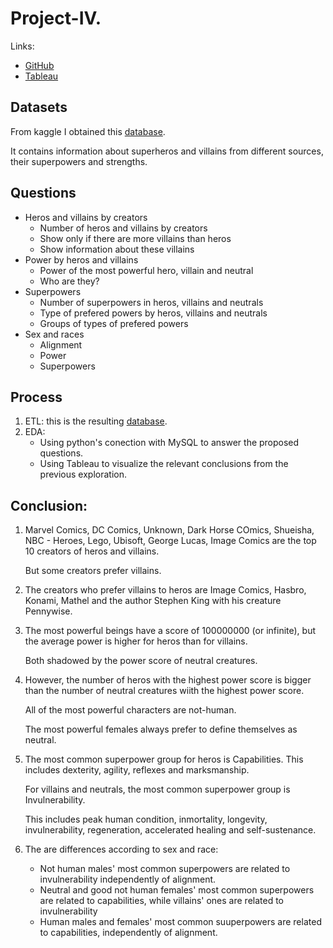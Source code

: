 # Project-IV.
Links:
- [GitHub](https://github.com/MartaGDC/Project-IV/)
- [Tableau](https://public.tableau.com/views/heros_17004379997200/Story1?:language=es-ES&publish=yes&:display_count=n&:origin=viz_share_link)

## Datasets
From kaggle I obtained this [database](data/original_superheros.csv).

It contains information about superheros and villains from different sources, their superpowers and strengths.

## Questions
- Heros and villains by creators
    - Number of heros and villains by creators
    - Show only if there are more villains than heros
    - Show information about these villains
- Power by heros and villains
    - Power of the most powerful hero, villain and neutral
    - Who are they?
- Superpowers
    - Number of superpowers in heros, villains and neutrals
    - Type of prefered powers by heros, villains and neutrals
    - Groups of types of prefered powers
- Sex and races
    - Alignment
    - Power
    - Superpowers

## Process
1. ETL: this is the resulting [database](data\heros.csv).
2. EDA:
    - Using python's conection with MySQL to answer the proposed questions.
    - Using Tableau to visualize the relevant conclusions from the previous exploration.

## Conclusion:
1. Marvel Comics, DC Comics, Unknown, Dark Horse COmics, Shueisha, NBC - Heroes, Lego, Ubisoft, George Lucas, Image Comics are the top 10 creators of heros and villains.

    But some creators prefer villains.
2. The creators who prefer villains to heros are Image Comics, Hasbro, Konami, Mathel and the author Stephen King with his creature Pennywise.
3. The most powerful beings have a score of 100000000 (or infinite), but the average power is higher for heros than for villains. 

    Both shadowed by the power score of neutral creatures.
4. However, the number of heros with the highest power score is bigger than the number of neutral creatures wiith the highest power score.

    All of the most powerful characters are not-human.
    
    The most powerful females always prefer to define themselves as neutral.
5. The most common superpower group for heros is Capabilities.
This includes dexterity, agility, reflexes and marksmanship.

    For villains and neutrals, the most common superpower group is Invulnerability.
    
    This includes peak human condition, inmortality, longevity, invulnerability, regeneration, accelerated healing and self-sustenance.
6. The are differences according to sex and race:
    - Not human males' most common superpowers are related to invulnerability independently of alignment.
    - Neutral and good not human females' most common superpowers are related to capabilities, while villains' ones are related to invulnerability
    - Human males and females' most common suuperpowers are related to capabilities, independently of alignment.
